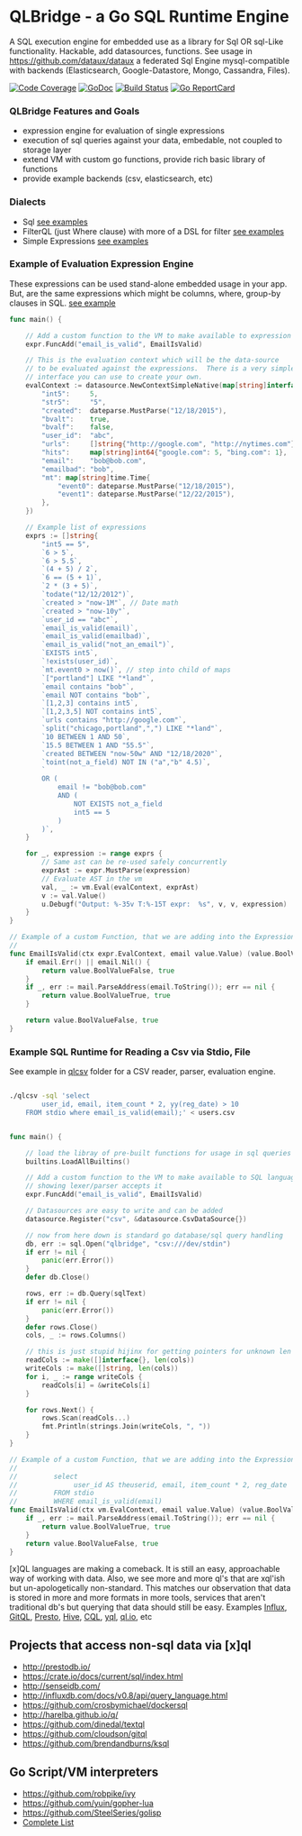 QLBridge - a Go SQL Runtime Engine
====================================================

A SQL execution engine for embedded use as a library for Sql OR sql-Like functionality.
Hackable, add datasources, functions.  See usage in https://github.com/dataux/dataux
a federated Sql Engine mysql-compatible with backends (Elasticsearch, Google-Datastore, Mongo, Cassandra, Files).

[![Code Coverage](https://codecov.io/gh/araddon/qlbridge/branch/master/graph/badge.svg)](https://codecov.io/gh/araddon/qlbridge)
[![GoDoc](https://godoc.org/github.com/araddon/qlbridge?status.svg)](http://godoc.org/github.com/araddon/qlbridge)
[![Build Status](https://travis-ci.org/araddon/qlbridge.svg?branch=master)](https://travis-ci.org/araddon/qlbridge)
[![Go ReportCard](https://goreportcard.com/badge/araddon/qlbridge)](https://goreportcard.com/report/araddon/qlbridge)


### QLBridge Features and Goals
* expression engine for evaluation of single expressions
* execution of sql queries against your data, embedable, not coupled to storage layer
* extend VM with custom go functions, provide rich basic library of functions
* provide example backends (csv, elasticsearch, etc)

### Dialects
* Sql [see examples](https://github.com/araddon/qlbridge/blob/master/exec/exec_test.go)
* FilterQL (just Where clause) with more of a DSL for filter [see examples](https://github.com/araddon/qlbridge/blob/master/vm/filterqlvm_test.go#L75)
* Simple Expressions [see examples](https://github.com/araddon/qlbridge/blob/master/vm/vm_test.go#L59)

### Example of Evaluation Expression Engine

These expressions can be used stand-alone embedded usage in your app.  But, 
are the same expressions which might be columns, where, group-by clauses in SQL.
[see example](examples/expressions/main.go)
```go
func main() {

	// Add a custom function to the VM to make available to expression language
	expr.FuncAdd("email_is_valid", EmailIsValid)

	// This is the evaluation context which will be the data-source
	// to be evaluated against the expressions.  There is a very simple
	// interface you can use to create your own.
	evalContext := datasource.NewContextSimpleNative(map[string]interface{}{
		"int5":     5,
		"str5":     "5",
		"created":  dateparse.MustParse("12/18/2015"),
		"bvalt":    true,
		"bvalf":    false,
		"user_id":  "abc",
		"urls":     []string{"http://google.com", "http://nytimes.com"},
		"hits":     map[string]int64{"google.com": 5, "bing.com": 1},
		"email":    "bob@bob.com",
		"emailbad": "bob",
		"mt": map[string]time.Time{
			"event0": dateparse.MustParse("12/18/2015"),
			"event1": dateparse.MustParse("12/22/2015"),
		},
	})

	// Example list of expressions
	exprs := []string{
		"int5 == 5",
		`6 > 5`,
		`6 > 5.5`,
		`(4 + 5) / 2`,
		`6 == (5 + 1)`,
		`2 * (3 + 5)`,
		`todate("12/12/2012")`,
		`created > "now-1M"`, // Date math
		`created > "now-10y"`,
		`user_id == "abc"`,
		`email_is_valid(email)`,
		`email_is_valid(emailbad)`,
		`email_is_valid("not_an_email")`,
		`EXISTS int5`,
		`!exists(user_id)`,
		`mt.event0 > now()`, // step into child of maps
		`["portland"] LIKE "*land"`,
		`email contains "bob"`,
		`email NOT contains "bob"`,
		`[1,2,3] contains int5`,
		`[1,2,3,5] NOT contains int5`,
		`urls contains "http://google.com"`,
		`split("chicago,portland",",") LIKE "*land"`,
		`10 BETWEEN 1 AND 50`,
		`15.5 BETWEEN 1 AND "55.5"`,
		`created BETWEEN "now-50w" AND "12/18/2020"`,
		`toint(not_a_field) NOT IN ("a","b" 4.5)`,
		`
		OR (
			email != "bob@bob.com"
			AND (
				NOT EXISTS not_a_field
				int5 == 5 
			)
		)`,
	}

	for _, expression := range exprs {
		// Same ast can be re-used safely concurrently
		exprAst := expr.MustParse(expression)
		// Evaluate AST in the vm
		val, _ := vm.Eval(evalContext, exprAst)
		v := val.Value()
		u.Debugf("Output: %-35v T:%-15T expr:  %s", v, v, expression)
	}
}

// Example of a custom Function, that we are adding into the Expression VM
//
func EmailIsValid(ctx expr.EvalContext, email value.Value) (value.BoolValue, bool) {
	if email.Err() || email.Nil() {
		return value.BoolValueFalse, true
	}
	if _, err := mail.ParseAddress(email.ToString()); err == nil {
		return value.BoolValueTrue, true
	}

	return value.BoolValueFalse, true
}


```
### Example SQL Runtime for Reading a Csv via Stdio, File

See example in [qlcsv](https://github.com/araddon/qlbridge/tree/master/examples/qlcsv)
folder for a CSV reader, parser, evaluation engine.

```sh

./qlcsv -sql 'select 
		user_id, email, item_count * 2, yy(reg_date) > 10 
	FROM stdio where email_is_valid(email);' < users.csv

```
```go

func main() {

	// load the libray of pre-built functions for usage in sql queries
	builtins.LoadAllBuiltins()

	// Add a custom function to the VM to make available to SQL language
	// showing lexer/parser accepts it
	expr.FuncAdd("email_is_valid", EmailIsValid)

	// Datasources are easy to write and can be added
	datasource.Register("csv", &datasource.CsvDataSource{})

	// now from here down is standard go database/sql query handling
	db, err := sql.Open("qlbridge", "csv:///dev/stdin")
	if err != nil {
		panic(err.Error())
	}
	defer db.Close()

	rows, err := db.Query(sqlText)
	if err != nil {
		panic(err.Error())
	}
	defer rows.Close()
	cols, _ := rows.Columns()

	// this is just stupid hijinx for getting pointers for unknown len columns
	readCols := make([]interface{}, len(cols))
	writeCols := make([]string, len(cols))
	for i, _ := range writeCols {
		readCols[i] = &writeCols[i]
	}

	for rows.Next() {
		rows.Scan(readCols...)
		fmt.Println(strings.Join(writeCols, ", "))
	}
}

// Example of a custom Function, that we are adding into the Expression VM
//
//         select
//              user_id AS theuserid, email, item_count * 2, reg_date
//         FROM stdio
//         WHERE email_is_valid(email)
func EmailIsValid(ctx vm.EvalContext, email value.Value) (value.BoolValue, bool) {
	if _, err := mail.ParseAddress(email.ToString()); err == nil {
		return value.BoolValueTrue, true
	}
	return value.BoolValueFalse, true
}


```

[x]QL languages are making a comeback.   It is still an easy, approachable
way of working with data.   Also, we see more and more ql's that are xql'ish but
un-apologetically non-standard.  This matches our observation that
data is stored in more and more formats in more tools, services that aren't
traditional db's but querying that data should still be easy.  Examples
[Influx](http://influxdb.com/docs/v0.8/api/query_language.html), 
[GitQL](https://github.com/cloudson/gitql), 
[Presto](http://prestodb.io/), 
[Hive](https://cwiki.apache.org/confluence/display/Hive/LanguageManual+Select), 
[CQL](http://www.datastax.com/documentation/cql/3.1/cql/cql_intro_c.html),
[yql](https://developer.yahoo.com/yql/),
[ql.io](http://ql.io/), etc


Projects that access non-sql data via [x]ql
----------------------------------------------------
* http://prestodb.io/
* https://crate.io/docs/current/sql/index.html
* http://senseidb.com/
* http://influxdb.com/docs/v0.8/api/query_language.html
* https://github.com/crosbymichael/dockersql
* http://harelba.github.io/q/
* https://github.com/dinedal/textql
* https://github.com/cloudson/gitql
* https://github.com/brendandburns/ksql 

Go Script/VM interpreters
---------------------------------------
* https://github.com/robpike/ivy
* https://github.com/yuin/gopher-lua
* https://github.com/SteelSeries/golisp
* [Complete List](https://github.com/golang/go/wiki/Projects#virtual-machines-and-languages)

